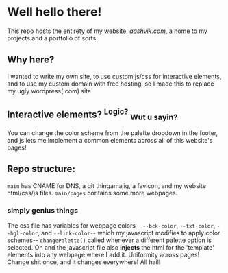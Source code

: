 # Well hello there!
This repo hosts the entirety of my website, [_aashvik.com_](https://aashvik.com/), a home to my projects and a portfolio of sorts.

## Why here?
I wanted to write my own site, to use custom js/css for interactive elements, and to use my custom domain with free hosting, so I made this to replace my ugly wordpress(.com) site.

## Interactive elements? <sup>Logic?</sup> <sub>Wut u sayin?</sub>
You can change the color scheme from the palette dropdown in the footer, and js lets me implement a common elements across all of this website's pages!

## Repo structure:
`main` has CNAME for DNS, a git thingamajig, a favicon, and my website html/css/js files.
`main/pages` contains some more webpages.

### simply genius things
The css file has variables for webpage colors-- `--bck-color`, `--txt-color`, `--hgl-color`, and `--link-color`-- which my javascript modifies to apply color schemes-- `changePalette()` called whenever a different palette option is selected.
Oh and the javascript file also **injects** the html for the 'template' elements into any webpage where I add it. Uniformity across pages! Change shit once, and it changes everywhere! All hail!